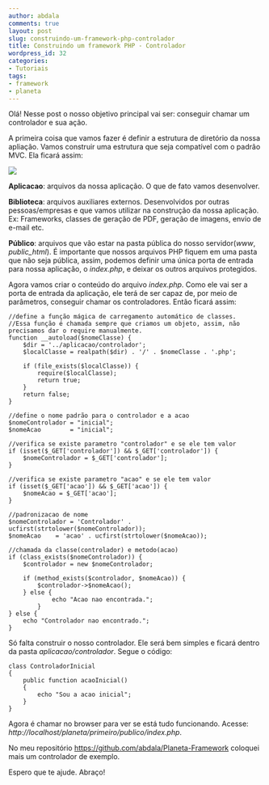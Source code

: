 ```yaml
---
author: abdala
comments: true
layout: post
slug: construindo-um-framework-php-controlador
title: Construindo um framework PHP - Controlador
wordpress_id: 32
categories:
- Tutoriais
tags:
- framework
- planeta
---
```


Olá! Nesse post o nosso objetivo principal vai ser: conseguir chamar um controlador e sua ação.

A primeira coisa que vamos fazer é definir a estrutura de diretório da nossa apliação. Vamos construir uma estrutura que seja compatível com o padrão MVC. Ela ficará assim:

[![](http://abda.la/wp-content/uploads/2012/01/Screen-Shot-2012-01-02-at-4.59.51-PM.png)](http://abda.la/wp-content/uploads/2012/01/Screen-Shot-2012-01-02-at-4.59.51-PM.png)

**Aplicacao**: arquivos da nossa aplicação. O que de fato vamos desenvolver.

**Biblioteca**: arquivos auxiliares externos. Desenvolvidos por outras pessoas/empresas e que vamos utilizar na construção da nossa aplicação. Ex: Frameworks, classes de geração de PDF, geração de imagens, envio de e-mail etc.

**Público**: arquivos que vão estar na pasta pública do nosso servidor(_www_, _public_html_). É importante que nossos arquivos PHP fiquem em uma pasta que não seja pública, assim, podemos definir uma única porta de entrada para nossa aplicação, o _index.php_, e deixar os outros arquivos protegidos.

Agora vamos criar o conteúdo do arquivo _index.php_. Como ele vai ser a porta de entrada da aplicação, ele terá de ser capaz de, por meio de parâmetros, conseguir chamar os controladores. Então ficará assim:

    
    //define a função mágica de carregamento automático de classes. 
    //Essa função é chamada sempre que criamos um objeto, assim, não precisamos dar o require manualmente.
    function __autoload($nomeClasse) {
    	$dir = '../aplicacao/controlador';
        $localClasse = realpath($dir) . '/' . $nomeClasse . '.php';
    
        if (file_exists($localClasse)) {
            require($localClasse);
            return true;
        }
    	return false;
    }
    
    //define o nome padrão para o controlador e a acao
    $nomeControlador = "inicial";
    $nomeAcao        = "inicial";
    
    //verifica se existe parametro "controlador" e se ele tem valor
    if (isset($_GET['controlador']) && $_GET['controlador']) {
        $nomeControlador = $_GET['controlador'];
    }
    
    //verifica se existe parametro "acao" e se ele tem valor
    if (isset($_GET['acao']) && $_GET['acao']) {
        $nomeAcao = $_GET['acao'];
    }
    
    //padronizacao de nome
    $nomeControlador = 'Controlador' . ucfirst(strtolower($nomeControlador));
    $nomeAcao 	 = 'acao' . ucfirst(strtolower($nomeAcao));
    
    //chamada da classe(controlador) e metodo(acao)
    if (class_exists($nomeControlador)) {
    	$controlador = new $nomeControlador;
    
    	if (method_exists($controlador, $nomeAcao)) {
    	    $controlador->$nomeAcao();
    	} else {
                echo "Acao nao encontrada.";
            }
    } else {
        echo "Controlador nao encontrado.";
    }


Só falta construir o nosso controlador. Ele será bem simples e ficará dentro da pasta _aplicacao/controlador_. Segue o código:

    
    class ControladorInicial
    {
        public function acaoInicial()
        {
            echo "Sou a acao inicial";
        }
    }


Agora é chamar no browser para ver se está tudo funcionando. Acesse: _http://localhost/planeta/primeiro/publico/index.php_.

No meu repositório https://github.com/abdala/Planeta-Framework coloquei mais um controlador de exemplo.

Espero que te ajude. Abraço!
